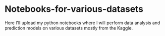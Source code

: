# Notebooks-for-various-datasets
Here I'll upload my python notebooks where I will perform data analysis and prediction models on various datasets mostly from the Kaggle.
